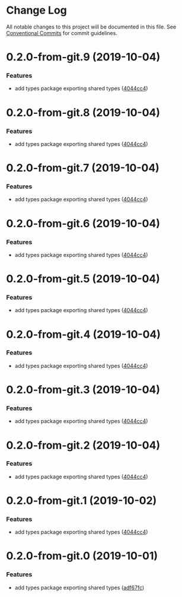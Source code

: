 # Change Log

All notable changes to this project will be documented in this file.
See [Conventional Commits](https://conventionalcommits.org) for commit guidelines.

# 0.2.0-from-git.9 (2019-10-04)


### Features

* add types package exporting shared types ([4044cc4](https://github.com/respond-framework/rudy/tree/master/packages/types/commit/4044cc4))





# 0.2.0-from-git.8 (2019-10-04)


### Features

* add types package exporting shared types ([4044cc4](https://github.com/respond-framework/rudy/tree/master/packages/types/commit/4044cc4))





# 0.2.0-from-git.7 (2019-10-04)


### Features

* add types package exporting shared types ([4044cc4](https://github.com/respond-framework/rudy/tree/master/packages/types/commit/4044cc4))





# 0.2.0-from-git.6 (2019-10-04)


### Features

* add types package exporting shared types ([4044cc4](https://github.com/respond-framework/rudy/tree/master/packages/types/commit/4044cc4))





# 0.2.0-from-git.5 (2019-10-04)


### Features

* add types package exporting shared types ([4044cc4](https://github.com/respond-framework/rudy/tree/master/packages/types/commit/4044cc4))





# 0.2.0-from-git.4 (2019-10-04)


### Features

* add types package exporting shared types ([4044cc4](https://github.com/respond-framework/rudy/tree/master/packages/types/commit/4044cc4))





# 0.2.0-from-git.3 (2019-10-04)


### Features

* add types package exporting shared types ([4044cc4](https://github.com/respond-framework/rudy/tree/master/packages/types/commit/4044cc4))





# 0.2.0-from-git.2 (2019-10-04)


### Features

* add types package exporting shared types ([4044cc4](https://github.com/respond-framework/rudy/tree/master/packages/types/commit/4044cc4))





# 0.2.0-from-git.1 (2019-10-02)


### Features

* add types package exporting shared types ([4044cc4](https://github.com/respond-framework/rudy/tree/master/packages/types/commit/4044cc4))





# 0.2.0-from-git.0 (2019-10-01)


### Features

* add types package exporting shared types ([adf67fc](https://github.com/respond-framework/rudy/tree/master/packages/types/commit/adf67fc))

